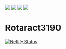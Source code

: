 ![](https://img.shields.io/github/last-commit/Rotaract3190/Rotaract3190.svg) [![](https://img.shields.io/website-up-down-green-red/https/rotaract3190.org.svg?label=website)](https://rotaract3190.org) ![](https://img.shields.io/github/issues-pr-closed/Rotaract3190/Rotaract3190.svg) ![](https://img.shields.io/github/license/Rotaract3190/Rotaract3190.svg)



# Rotaract3190

[![Netlify Status](https://api.netlify.com/api/v1/badges/839e16dc-f17d-40ab-bc27-ad1f77c5263e/deploy-status)](https://app.netlify.com/sites/rotaract3190/deploys)

